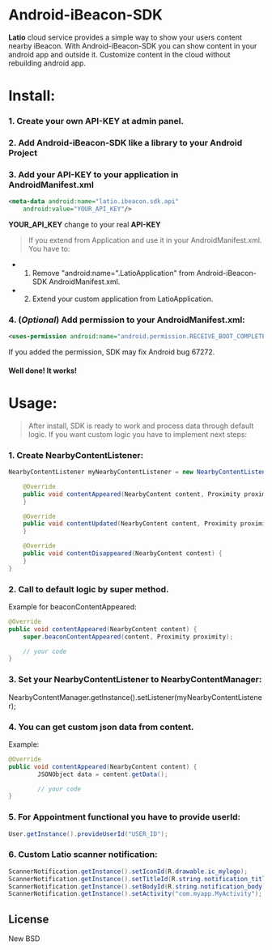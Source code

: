 # Android-iBeacon-SDK

**Latio** cloud service provides a simple way to show your users content nearby iBeacon. With Android-iBeacon-SDK you can show content in your android app and outside it. Customize content in the cloud without rebuilding android app.

Install:
========

### 1. Create your own API-KEY at admin panel.


### 2. Add Android-iBeacon-SDK like a library to your Android Project


### 3. Add your API-KEY to your application in AndroidManifest.xml
```xml
<meta-data android:name="latio.ibeacon.sdk.api"
	android:value="YOUR_API_KEY"/>
```

**YOUR_API_KEY** change to your real **API-KEY**
> If you extend from Application and use it in your AndroidManifest.xml.
> You have to:
> 
- 1. Remove "android:name=".LatioApplication" from Android-iBeacon-SDK AndroidManifest.xml.
- 2. Extend your custom application from LatioApplication.

### 4. (*Optional*) Add permission to your AndroidManifest.xml:
```xml
<uses-permission android:name="android.permission.RECEIVE_BOOT_COMPLETED"/>
```
If you added the permission, SDK may fix Android bug 67272.


#### Well done! It works!






Usage:
======
> After install, SDK is ready to work and process data through default logic.
If you want custom logic you have to implement next steps:


### 1. Create NearbyContentListener:
```java
NearbyContentListener myNearbyContentListener = new NearbyContentListener() {

    @Override
    public void contentAppeared(NearbyContent content, Proximity proximity) {
    }

    @Override
    public void contentUpdated(NearbyContent content, Proximity proximity) {
    }

    @Override
    public void contentDisappeared(NearbyContent content) {
    }
}
```


### 2. Сall to default logic by super method.
Example for beaconContentAppeared:
            
```java
@Override
public void contentAppeared(NearbyContent content) {
	super.beaconContentAppeared(content, Proximity proximity);

	// your code
}
```


### 3. Set your NearbyContentListener to NearbyContentManager:
NearbyContentManager.getInstance().setListener(myNearbyContentListener);


### 4. You can get custom json data from content.
Example:
```java
@Override
public void contentAppeared(NearbyContent content) {
        JSONObject data = content.getData();

        // your code
}
```


### 5. For Appointment functional you have to provide userId:

```java
User.getInstance().provideUserId("USER_ID");
```


### 6. Custom Latio scanner notification:
```java
ScannerNotification.getInstance().setIconId(R.drawable.ic_mylogo);
ScannerNotification.getInstance().setTitleId(R.string.notification_title);
ScannerNotification.getInstance().setBodyId(R.string.notification_body);
ScannerNotification.getInstance().setActivity("com.myapp.MyActivity");
```

License
--
New BSD
